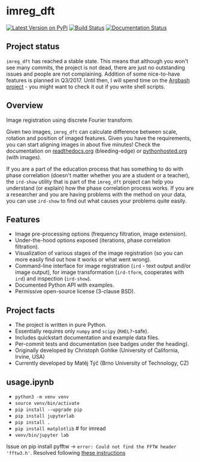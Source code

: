 imreg_dft
=========

[![Latest Version on PyPi](http://img.shields.io/pypi/v/imreg_dft.svg)](https://pypi.python.org/pypi/imreg_dft)
[![Build Status](https://travis-ci.org/matejak/imreg_dft.svg?branch=master)](https://travis-ci.org/matejak/imreg_dft)
[![Documentation Status](https://readthedocs.org/projects/imreg-dft/badge/?version=latest)](https://readthedocs.org/projects/imreg-dft/?badge=latest)

Project status
--------------

`imreg_dft` has reached a stable state.
This means that although you won't see many commits, the project is not dead, there are just no outstanding issues and people are not complaining.
Addition of some nice-to-have features is planned in Q3/2017.
Until then, I will spend time on the [Argbash project](https://argbash.io) - you might want to check it out if you write shell scripts.

Overview
--------
Image registration using discrete Fourier transform.

Given two images, `imreg_dft` can calculate difference between scale, rotation and position of imaged features.
Given you have the requirements, you can start aligning images in about five minutes!
Check the documentation on [readthedocs.org](http://imreg-dft.readthedocs.org/en/latest/quickstart.html) (bleeding-edge) or [pythonhosted.org](http://pythonhosted.org//imreg_dft/) (with images).

If you are a part of the education process that has something to do with phase correlation (doesn't matter whether you are a student or a teacher), the `ird-show` utility that is part of the `imreg_dft` project can help you understand (or explain) how the phase correlation process works.
If you are a researcher and you are having problems with the method on your data, you can use `ird-show` to find out what causes your problems quite easily.

Features
--------
* Image pre-processing options (frequency filtration, image extension).
* Under-the-hood options exposed (iterations, phase correlation filtration).
* Visualization of various stages of the image registration (so you can more easily find out how it works or what went wrong).
* Command-line interface for image registration (`ird` - text output and/or image output), for image transformation (`ird-tform`, cooperates with `ird`) and inspection (`ird-show`).
* Documented Python API with examples.
* Permissive open-source license (3-clause BSD).

Project facts
-------------
* The project is written in pure Python.
* Essentially requires only `numpy` and `scipy` (`RHEL7`-safe).
* Includes quickstart documentation and example data files.
* Per-commit tests and documentation (see badges under the heading).
* Originally developed by Christoph Gohlke (University of California, Irvine, USA)
* Currently developed by Matěj Týč (Brno University of Technology, CZ)


## usage.ipynb
* `python3 -m venv venv`
* `source venv/bin/activate`
* `pip install --upgrade pip`
* `pip install jupyterlab`
* `pip install .`
* `pip install matplotlib` # for imread
* `venv/bin/jupyter lab`

Issue on pip install pyfftw -> `error: Could not find the FFTW header 'fftw3.h'`. Resolved following [these instructions](https://github.com/pyFFTW/pyFFTW#mac-osx)